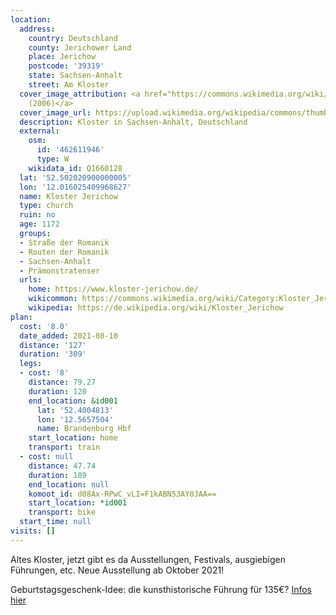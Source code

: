 ```yaml
---
location:
  address:
    country: Deutschland
    county: Jerichower Land
    place: Jerichow
    postcode: '39319'
    state: Sachsen-Anhalt
    street: Am Kloster
  cover_image_attribution: <a href="https://commons.wikimedia.org/wiki/File:Kloster_Jericho2.jpg">Ingo2802
    (2006)</a>
  cover_image_url: https://upload.wikimedia.org/wikipedia/commons/thumb/2/29/Kloster_Jericho2.jpg/600px-a.jpg
  description: Kloster in Sachsen-Anhalt, Deutschland
  external:
    osm:
      id: '462611946'
      type: W
    wikidata_id: Q1660128
  lat: '52.502020900000005'
  lon: '12.016025409968627'
  name: Kloster Jerichow
  type: church
  ruin: no
  age: 1172
  groups:
  - Straße der Romanik
  - Routen der Romanik
  - Sachsen-Anhalt
  - Prämonstratenser
  urls:
    home: https://www.kloster-jerichow.de/
    wikicommon: https://commons.wikimedia.org/wiki/Category:Kloster_Jerichow
    wikipedia: https://de.wikipedia.org/wiki/Kloster_Jerichow
plan:
  cost: '8.0'
  date_added: 2021-08-10
  distance: '127'
  duration: '309'
  legs:
  - cost: '8'
    distance: 79.27
    duration: 120
    end_location: &id001
      lat: '52.4004813'
      lon: '12.5657504'
      name: Brandenburg Hbf
    start_location: home
    transport: train
  - cost: null
    distance: 47.74
    duration: 189
    end_location: null
    komoot_id: d08Ax-RPwC_vLI=F1kABN53AY0JAA==
    start_location: *id001
    transport: bike
  start_time: null
visits: []
---
```


Altes Kloster, jetzt gibt es da Ausstellungen, Festivals, ausgiebigen Führungen, etc. Neue Ausstellung ab Oktober 2021!

Geburtstagsgeschenk-Idee: die kunsthistorische Führung für 135€? [Infos hier](https://www.kloster-jerichow.de/93/besucherservice/preise)
